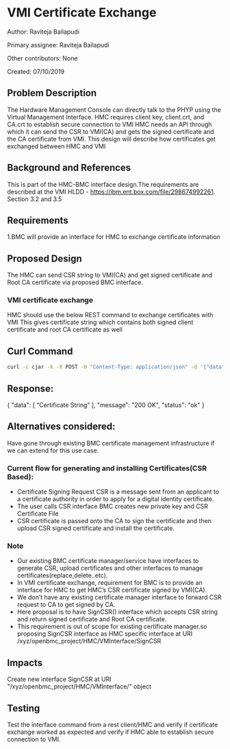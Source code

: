 # VMI Certificate Exchange

Author:
  Raviteja Bailapudi

Primary assignee:
  Raviteja Bailapudi

Other contributors:
  None

Created:
  07/10/2019

## Problem Description
The Hardware Management Console can directly talk to the PHYP using the
Virtual Management Interface.
HMC requires client key, client.crt, and CA.crt to establish secure connection to VMI
HMC needs an API through which it can send the CSR to VMI(CA) and gets the signed certificate and the CA certificate from VMI.
This design will describe how certificates get exchanged between HMC and VMI

## Background and References
This is part of the HMC-BMC interface design.The requirements are described at
the VMI HLDD - https://ibm.ent.box.com/file/298674992261. Section 3.2 and 3.5

## Requirements
1.BMC will provide an interface for HMC to exchange certificate information

## Proposed Design
The HMC can send CSR string to  VMI(CA) and get signed certificate and Root CA certificate via proposed BMC interface.

### VMI certificate exchange
HMC should use the below REST command to exchange certificates with VMI
This gives  certificate string which contains both signed  client certificate and root CA certificate as well

## Curl Command
```bash
curl -c cjar -k -X POST -H "Content-Type: application/json" -d '{"data":[CsrString:"CSR string"]  }' http://{BMC_IP}/xyz/openbmc_project/HMC/VMInterface/SignCSR
```

## Response:

{
 "data": [
   “Certificate String”
 ],
 "message": "200 OK",
 "status": "ok"
}

## Alternatives considered:

Have gone through existing BMC certificate management infrastructure if we can extend for this use case.

### Current flow for generating and installing Certificates(CSR Based):

* Certificate Signing Request CSR is a message sent from an applicant to a certificate authority in order to apply for a digital identity certificate.
* The user calls CSR interface BMC creates new private key and CSR Certificate File
* CSR certificate is passed onto the CA to sign the certificate and then upload CSR signed certificate and install the certificate.
### Note

* Our existing BMC certificate manager/service have interfaces to generate CSR, upload certificates and other interfaces to manage certificates(replace,delete..etc).
* In VMI certificate exchange, requirement for BMC is to provide an interface for  HMC to get HMC’s CSR certificate signed by VMI(CA).
* We don’t have  any existing certificate manager interface to forward CSR request to CA to get signed by CA.
* Here proposal is to have SignCSR() interface which accepts CSR string and return signed certificate and Root CA certificate.
* This requirement is out of scope for existing certificate manager.so  proposing SignCSR interface as HMC specific interface at URI /xyz/openbmc_project/HMC/VMInterface/SignCSR

## Impacts
Create new interface SignCSR at URI "/xyz/openbmc_project/HMC/VMInterface/" object
## Testing
Test the interface command from a rest client/HMC and verify if certificate exchange worked as expected and verify if HMC able to establish secure connection to VMI.
